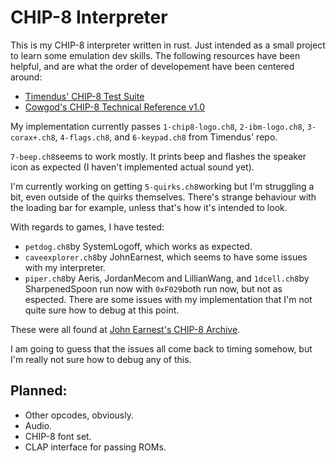 # CHIP-8 Interpreter
This is my CHIP-8 interpreter written in rust. Just intended as a small project to learn some emulation dev skills. The following resources have been helpful, and are what the order of developement have been centered around:

+ [Timendus' CHIP-8 Test Suite](https://github.com/Timendus/chip8-test-suite)
+ [Cowgod's CHIP-8 Technical Reference v1.0](http://devernay.free.fr/hacks/chip8/C8TECH10.HTM)

My implementation currently passes `1-chip8-logo.ch8`, `2-ibm-logo.ch8`, `3-corax+.ch8`, `4-flags.ch8`, and `6-keypad.ch8` from Timendus' repo.

`7-beep.ch8`seems to work mostly. It prints beep and flashes the speaker icon as expected (I haven't implemented actual sound yet).

I'm currently working on getting `5-quirks.ch8`working but I'm struggling a bit, even outside of the quirks themselves. There's strange behaviour with the loading bar for example, unless that's how it's intended to look.

With regards to games, I have tested:
+ `petdog.ch8`by SystemLogoff, which works as expected.
+ `caveexplorer.ch8`by JohnEarnest, which seems to have some issues with my interpreter.
+ `piper.ch8`by Aeris, JordanMecom and LillianWang, and `1dcell.ch8`by SharpenedSpoon run now with `0xF029`both run now, but not as espected. There are some issues with my implementation that I'm not quite sure how to debug at this point.

These were all found at [John Earnest's CHIP-8 Archive](https://johnearnest.github.io/chip8Archive/?sort=platform).

I am going to guess that the issues all come back to timing somehow, but I'm really not sure how to debug any of this.

## Planned:
+ Other opcodes, obviously.
+ Audio.
+ CHIP-8 font set.
+ CLAP interface for passing ROMs.

